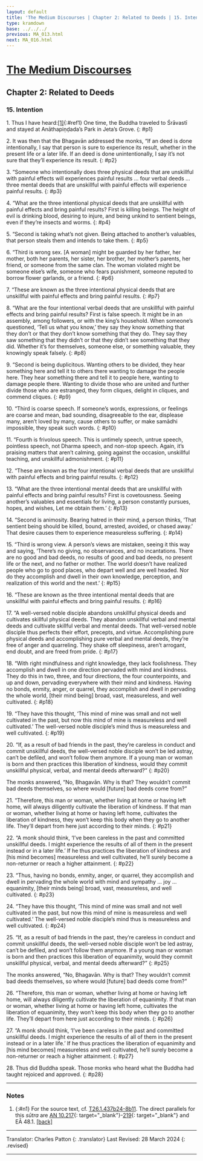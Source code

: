 ```yaml
---
layout: default
title: 'The Medium Discourses | Chapter 2: Related to Deeds | 15. Intention'
type: kramdown
base: ../../../
previous: MA_013.html
next: MA_016.html
---
```


# [The Medium Discourses](index.html)
## Chapter 2: Related to Deeds
### 15. Intention

1\. Thus I have heard:[\[1\]](#n1){:#ref1} One time, the Buddha traveled to Śrāvastī and stayed at Anāthapiṇḍada’s Park in Jeta’s Grove.
{: #p1}

2\. It was then that the Bhagavān addressed the monks, “If an deed is done intentionally, I say that person is sure to experience its result, whether in the present life or a later life. If an deed is done unintentionally, I say it’s not sure that they’ll experience its result.
{: #p2}

3\. “Someone who intentionally does three physical deeds that are unskillful with painful effects will experiences painful results … four verbal deeds … three mental deeds that are unskillful with painful effects will experience painful results.
{: #p3}

4\. “What are the three intentional physical deeds that are unskillful with painful effects and bring painful results? First is killing beings. The height of evil is drinking blood, desiring to injure, and being unkind to sentient beings, even if they’re insects and worms.
{: #p4}

5\. “Second is taking what’s not given. Being attached to another’s valuables, that person steals them and intends to take them.
{: #p5}

6\. “Third is wrong sex. [A woman] might be guarded by her father, her mother, both her parents, her sister, her brother, her mother’s parents, her friend, or someone from the same clan. The woman violated might be someone else’s wife, someone who fears punishment, someone reputed to borrow flower garlands, or a friend.
{: #p6}

7\. “These are known as the three intentional physical deeds that are unskillful with painful effects and bring painful results.
{: #p7}

8\. “What are the four intentional verbal deeds that are unskillful with painful effects and bring painful results? First is false speech. It might be in an assembly, among followers, or with the king’s household. When someone’s questioned, ‘Tell us what you know,’ they say they know something that they don’t or that they don’t know something that they do. They say they saw something that they didn’t or that they didn’t see something that they did. Whether it’s for themselves, someone else, or something valuable, they knowingly speak falsely.
{: #p8}

9\. “Second is being duplicitous. Wanting others to be divided, they hear something here and tell it to others there wanting to damage the people here. They hear something there and tell it to people here, wanting to damage people there. Wanting to divide those who are united and further divide those who are estranged, they form cliques, delight in cliques, and commend cliques.
{: #p9}

10\. “Third is coarse speech. If someone’s words, expressions, or feelings are coarse and mean, bad sounding, disagreeable to the ear, displease many, aren’t loved by many, cause others to suffer, or make samādhi impossible, they speak such words.
{: #p10}

11\. “Fourth is frivolous speech. This is untimely speech, untrue speech, pointless speech, not Dharma speech, and non-stop speech. Again, it’s praising matters that aren’t calming, going against the occasion, unskillful teaching, and unskillful admonishment.
{: #p11}

12\. “These are known as the four intentional verbal deeds that are unskillful with painful effects and bring painful results.
{: #p12}

13\. “What are the three intentional mental deeds that are unskillful with painful effects and bring painful results? First is covetousness. Seeing another’s valuables and essentials for living, a person constantly pursues, hopes, and wishes, Let me obtain them.’
{: #p13}

14\. “Second is animosity. Bearing hatred in their mind, a person thinks, ‘That sentient being should be killed, bound, arrested, avoided, or chased away.’ That desire causes them to experience measureless suffering.
{: #p14}

15\. “Third is wrong view. A person’s views are mistaken, seeing it this way and saying, ‘There’s no giving, no observances, and no incantations. There are no good and bad deeds, no results of good and bad deeds, no present life or the next, and no father or mother. The world doesn’t have realized people who go to good places, who depart well and are well headed. Nor do they accomplish and dwell in their own knowledge, perception, and realization of this world and the next.’
{: #p15}

16\. “These are known as the three intentional mental deeds that are unskillful with painful effects and bring painful results.
{: #p16}

17\. “A well-versed noble disciple abandons unskillful physical deeds and cultivates skillful physical deeds. They abandon unskillful verbal and mental deeds and cultivate skillful verbal and mental deeds. That well-versed noble disciple thus perfects their effort, precepts, and virtue. Accomplishing pure physical deeds and accomplishing pure verbal and mental deeds, they’re free of anger and quarreling. They shake off sleepiness, aren’t arrogant, end doubt, and are freed from pride.
{: #p17}

18\. “With right mindfulness and right knowledge, they lack foolishness. They accomplish and dwell in one direction pervaded with mind and kindness. They do this in two, three, and four directions, the four counterpoints, and up and down, pervading everywhere with their mind and kindness. Having no bonds, enmity, anger, or quarrel, they accomplish and dwell in pervading the whole world, [their mind being] broad, vast, measureless, and well cultivated.
{: #p18}

19\. “They have this thought, ‘This mind of mine was small and not well cultivated in the past, but now this mind of mine is measureless and well cultivated.’ The well-versed noble disciple’s mind thus is measureless and well cultivated.
{: #p19}

20\. “If, as a result of bad friends in the past, they’re careless in conduct and commit unskillful deeds, the well-versed noble disciple won’t be led astray, can’t be defiled, and won’t follow them anymore. If a young man or woman is born and then practices this liberation of kindness, would they commit unskillful physical, verbal, and mental deeds afterward?”
{: #p20}

The monks answered, “No, Bhagavān. Why is that? They wouldn’t commit bad deeds themselves, so where would [future] bad deeds come from?”

21\. “Therefore, this man or woman, whether living at home or having left home, will always diligently cultivate the liberation of kindness. If that man or woman, whether living at home or having left home, cultivates the liberation of kindness, they won’t keep this body when they go to another life. They’ll depart from here just according to their minds.
{: #p21}

22\. “A monk should think, ‘I’ve been careless in the past and committed unskillful deeds. I might experience the results of all of them in the present instead or in a later life.’ If he thus practices the liberation of kindness and [his mind becomes] measureless and well cultivated, he’ll surely become a non-returner or reach a higher attainment.
{: #p22}

23\. “Thus, having no bonds, enmity, anger, or quarrel, they accomplish and dwell in pervading the whole world with mind and sympathy … joy … equanimity, [their minds being] broad, vast, measureless, and well cultivated.
{: #p23}

24\. “They have this thought, ‘This mind of mine was small and not well cultivated in the past, but now this mind of mine is measureless and well cultivated.’ The well-versed noble disciple’s mind thus is measureless and well cultivated.
{: #p24}

25\. “If, as a result of bad friends in the past, they’re careless in conduct and commit unskillful deeds, the well-versed noble disciple won’t be led astray, can’t be defiled, and won’t follow them anymore. If a young man or woman is born and then practices this liberation of equanimity, would they commit unskillful physical, verbal, and mental deeds afterward?”
{: #p25}

The monks answered, “No, Bhagavān. Why is that? They wouldn’t commit bad deeds themselves, so where would [future] bad deeds come from?”

26\. “Therefore, this man or woman, whether living at home or having left home, will always diligently cultivate the liberation of equanimity. If that man or woman, whether living at home or having left home, cultivates the liberation of equanimity, they won’t keep this body when they go to another life. They’ll depart from here just according to their minds.
{: #p26}

27\. “A monk should think, ‘I’ve been careless in the past and committed unskillful deeds. I might experience the results of all of them in the present instead or in a later life.’ If he thus practices the liberation of equanimity and [his mind becomes] measureless and well cultivated, he’ll surely become a non-returner or reach a higher attainment.
{: #p27}

28\. Thus did Buddha speak. Those monks who heard what the Buddha had taught rejoiced and approved.
{: #p28}

---

### Notes

1. {:#n1} For the source text, cf. <a href="https://cbetaonline.dila.edu.tw/zh/T01n0026_p0437b24" target="_blank">T26.1.437b24-8b11</a>. The direct parallels for this <em>sūtra</em> are [AN 10.217](https://suttacentral.net/an10.217){: target="_blank"}-[219](https://suttacentral.net/an10.219){: target="_blank"} and EĀ 48.1. [\[back\]](#ref1)

---

Translator: Charles Patton
{: .translator}
Last Revised: 28 March 2024
{: .revised}

---